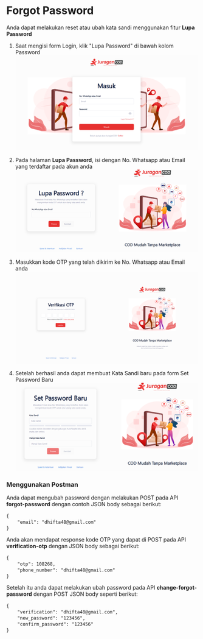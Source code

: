 # Forgot Password

Anda dapat melakukan reset atau ubah kata sandi menggunakan fitur <b>Lupa Password</b>

1. Saat mengisi form Login, klik "Lupa Password" di bawah kolom Password
![Halaman Login](images/login.png)


2. Pada halaman <b>Lupa Password</b>, isi dengan No. Whatsapp atau Email yang terdaftar pada akun anda
![Halaman Lupa Password](images/lupa-password.png)

3. Masukkan kode OTP yang telah dikirim ke No. Whatsapp atau Email anda
![Halaman Verifikasi OTP](images/OTP.png)

4. Setelah berhasil anda dapat membuat Kata Sandi baru pada form Set Password Baru
![Halaman Set Password Baru](images/set-password-baru.png)

### Menggunakan Postman

Anda dapat mengubah password dengan melakukan POST pada API <b>forgot-password</b> dengan contoh JSON body sebagai berikut:
```
{
    "email": "dhifta48@gmail.com"
}
```
Anda akan mendapat response kode OTP yang dapat di POST pada API <b>verification-otp</b> dengan JSON body sebagai berikut:
```
{
    "otp": 108268,
    "phone_number": "dhifta48@gmail.com"
}
```
Setelah itu anda dapat melakukan ubah password pada API <b>change-forgot-password</b> dengan POST JSON body seperti berikut: 
```
{
    "verification": "dhifta48@gmail.com",
    "new_password": "123456",
    "confirm_password": "123456"
}
```